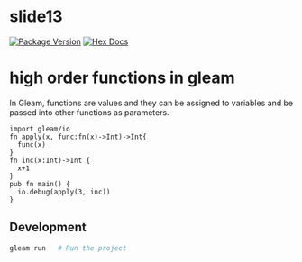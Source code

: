 # slide13

[![Package Version](https://img.shields.io/hexpm/v/slide13)](https://hex.pm/packages/slide13)
[![Hex Docs](https://img.shields.io/badge/hex-docs-ffaff3)](https://hexdocs.pm/slide13/)

# high order functions in gleam

In Gleam, functions are values and they can be assigned to variables and be passed into other functions as parameters. 

```gleam
import gleam/io
fn apply(x, func:fn(x)->Int)->Int{
  func(x)
}
fn inc(x:Int)->Int {
  x+1
}
pub fn main() {
  io.debug(apply(3, inc))
}
```

## Development

```sh
gleam run   # Run the project
```
